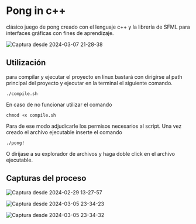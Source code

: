 # Pong in c++

clásico juego de pong creado con el lenguaje c++ y la librería de SFML para interfaces gráficas con fines de aprendizaje.


![Captura desde 2024-03-07 21-28-38](https://github.com/catzSpace/pong-in-cpp/assets/133279982/fdd70dc0-ec44-4882-878f-6f13cb1999d3)


## Utilización 

para compilar y ejecutar el proyecto en linux bastará con dirigirse al path principal del proyecto y ejecutar en la terminal el siguiente comando.

```
./compile.sh
```

En caso de no funcionar utilizar el comando

```
chmod +x compile.sh
```

Para de ese modo adjudicarle los permisos necesarios al script. Una vez creado el archivo ejecutable inserte el comando

```
./pong!
```

O diríjase a su explorador de archivos y haga doble click en el archivo ejecutable.
## Capturas del proceso

![Captura desde 2024-02-29 13-27-57](https://github.com/catzSpace/pong-in-cpp/assets/133279982/a963c899-e4db-4968-9b8a-4f03c3c2e59e)

![Captura desde 2024-03-05 23-34-23](https://github.com/catzSpace/pong-in-cpp/assets/133279982/e09447e2-f78b-4bdd-8e7c-60e8f1087668)

![Captura desde 2024-03-05 23-34-32](https://github.com/catzSpace/pong-in-cpp/assets/133279982/dccb17b9-8453-42a9-a8e2-dcb8e684eb5b)



